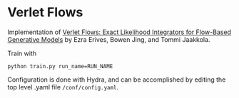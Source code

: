 # Verlet Flows
Implementation of [Verlet Flows: Exact Likelihood Integrators for Flow-Based Generative Models](https://arxiv.org/abs/2405.02805) by Ezra Erives, Bowen Jing, and Tommi Jaakkola.

Train with
```
python train.py run_name=RUN_NAME
```
Configuration is done with Hydra, and can be accomplished by editing the top level .yaml file `/conf/config.yaml`.
